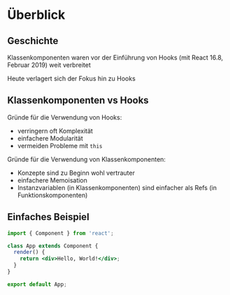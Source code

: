 # Überblick

## Geschichte

Klassenkomponenten waren vor der Einführung von Hooks (mit React 16.8, Februar 2019) weit verbreitet

Heute verlagert sich der Fokus hin zu Hooks

## Klassenkomponenten vs Hooks

Gründe für die Verwendung von Hooks:

- verringern oft Komplexität
- einfachere Modularität
- vermeiden Probleme mit `this`

Gründe für die Verwendung von Klassenkomponenten:

- Konzepte sind zu Beginn wohl vertrauter
- einfachere Memoisation
- Instanzvariablen (in Klassenkomponenten) sind einfacher als Refs (in Funktionskomponenten)

## Einfaches Beispiel

```jsx
import { Component } from 'react';

class App extends Component {
  render() {
    return <div>Hello, World!</div>;
  }
}

export default App;
```
